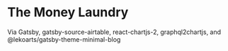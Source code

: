# The Money Laundry 

Via Gatsby, gatsby-source-airtable, react-chartjs-2, graphql2chartjs, and @lekoarts/gatsby-theme-minimal-blog
